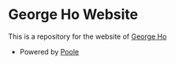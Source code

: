 # George Ho Website
This is a repository for the website of [George Ho](https://georgehwho.github.io)

- Powered by [Poole](https://github.com/poole/poole)